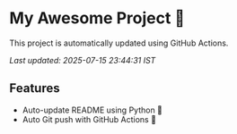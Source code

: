 # My Awesome Project 🚀

This project is automatically updated using GitHub Actions.

_Last updated: 2025-07-15 23:44:31 IST_

## Features
- Auto-update README using Python 🐍
- Auto Git push with GitHub Actions 🤖
